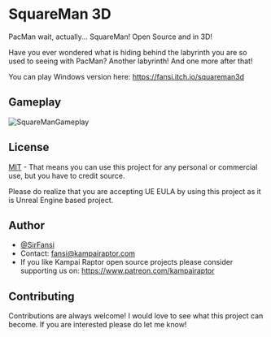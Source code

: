 # SquareMan 3D

PacMan wait, actually... SquareMan! Open Source and in 3D!

Have you ever wondered what is hiding behind the labyrinth you are so used to seeing with PacMan? 
Another labyrinth! And one more after that!

You can play Windows version here: https://fansi.itch.io/squareman3d

## Gameplay

![SquareManGameplay](https://github.com/KampaiRaptor/SquareMan-3DPackman-UnrealEngine/assets/120315901/843158df-6e31-4f8b-b037-86945f57041c)

## License

[MIT](https://choosealicense.com/licenses/mit/)
    - That means you can use this project for any personal or commercial use, but you have to credit source.

Please do realize that you are accepting UE EULA by using this project as it is Unreal Engine based project.


## Author

- [@SirFansi](https://github.com/Fansi129)
- Contact: fansi@kampairaptor.com
- If you like Kampai Raptor open source projects please consider supporting us on: https://www.patreon.com/kampairaptor

## Contributing

Contributions are always welcome! I would love to see what this project can become.
If you are interested please do let me know!
